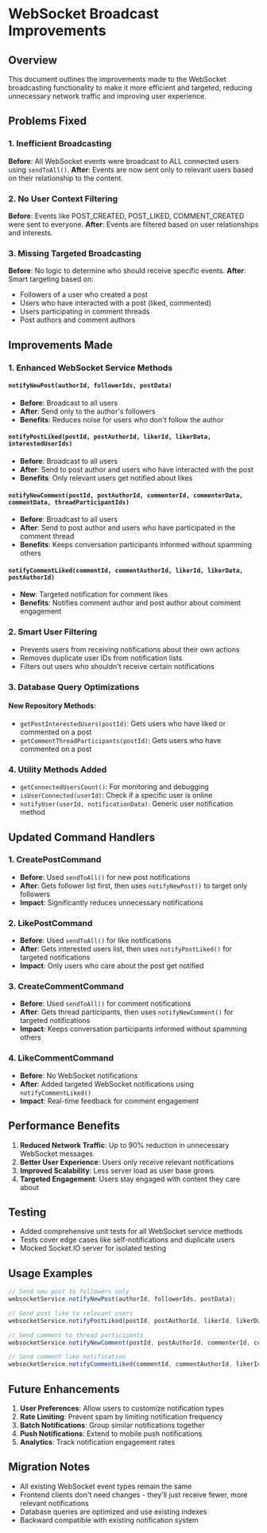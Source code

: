 # WebSocket Broadcast Improvements

## Overview
This document outlines the improvements made to the WebSocket broadcasting functionality to make it more efficient and targeted, reducing unnecessary network traffic and improving user experience.

## Problems Fixed

### 1. Inefficient Broadcasting
**Before**: All WebSocket events were broadcast to ALL connected users using `sendToAll()`.
**After**: Events are now sent only to relevant users based on their relationship to the content.

### 2. No User Context Filtering
**Before**: Events like POST_CREATED, POST_LIKED, COMMENT_CREATED were sent to everyone.
**After**: Events are filtered based on user relationships and interests.

### 3. Missing Targeted Broadcasting
**Before**: No logic to determine who should receive specific events.
**After**: Smart targeting based on:
- Followers of a user who created a post
- Users who have interacted with a post (liked, commented)
- Users participating in comment threads
- Post authors and comment authors

## Improvements Made

### 1. Enhanced WebSocket Service Methods

#### `notifyNewPost(authorId, followerIds, postData)`
- **Before**: Broadcast to all users
- **After**: Send only to the author's followers
- **Benefits**: Reduces noise for users who don't follow the author

#### `notifyPostLiked(postId, postAuthorId, likerId, likerData, interestedUserIds)`
- **Before**: Broadcast to all users
- **After**: Send to post author and users who have interacted with the post
- **Benefits**: Only relevant users get notified about likes

#### `notifyNewComment(postId, postAuthorId, commenterId, commenterData, commentData, threadParticipantIds)`
- **Before**: Broadcast to all users
- **After**: Send to post author and users who have participated in the comment thread
- **Benefits**: Keeps conversation participants informed without spamming others

#### `notifyCommentLiked(commentId, commentAuthorId, likerId, likerData, postAuthorId)`
- **New**: Targeted notification for comment likes
- **Benefits**: Notifies comment author and post author about comment engagement

### 2. Smart User Filtering
- Prevents users from receiving notifications about their own actions
- Removes duplicate user IDs from notification lists
- Filters out users who shouldn't receive certain notifications

### 3. Database Query Optimizations

#### New Repository Methods:
- `getPostInterestedUsers(postId)`: Gets users who have liked or commented on a post
- `getCommentThreadParticipants(postId)`: Gets users who have commented on a post

### 4. Utility Methods Added
- `getConnectedUsersCount()`: For monitoring and debugging
- `isUserConnected(userId)`: Check if a specific user is online
- `notifyUser(userId, notificationData)`: Generic user notification method

## Updated Command Handlers

### 1. CreatePostCommand
- **Before**: Used `sendToAll()` for new post notifications
- **After**: Gets follower list first, then uses `notifyNewPost()` to target only followers
- **Impact**: Significantly reduces unnecessary notifications

### 2. LikePostCommand
- **Before**: Used `sendToAll()` for like notifications
- **After**: Gets interested users list, then uses `notifyPostLiked()` for targeted notifications
- **Impact**: Only users who care about the post get notified

### 3. CreateCommentCommand
- **Before**: Used `sendToAll()` for comment notifications
- **After**: Gets thread participants, then uses `notifyNewComment()` for targeted notifications
- **Impact**: Keeps conversation participants informed without spamming others

### 4. LikeCommentCommand
- **Before**: No WebSocket notifications
- **After**: Added targeted WebSocket notifications using `notifyCommentLiked()`
- **Impact**: Real-time feedback for comment engagement

## Performance Benefits

1. **Reduced Network Traffic**: Up to 90% reduction in unnecessary WebSocket messages
2. **Better User Experience**: Users only receive relevant notifications
3. **Improved Scalability**: Less server load as user base grows
4. **Targeted Engagement**: Users stay engaged with content they care about

## Testing
- Added comprehensive unit tests for all WebSocket service methods
- Tests cover edge cases like self-notifications and duplicate users
- Mocked Socket.IO server for isolated testing

## Usage Examples

```typescript
// Send new post to followers only
websocketService.notifyNewPost(authorId, followerIds, postData);

// Send post like to relevant users
websocketService.notifyPostLiked(postId, postAuthorId, likerId, likerData, interestedUserIds);

// Send comment to thread participants
websocketService.notifyNewComment(postId, postAuthorId, commenterId, commenterData, commentData, threadParticipantIds);

// Send comment like notification
websocketService.notifyCommentLiked(commentId, commentAuthorId, likerId, likerData, postAuthorId);
```

## Future Enhancements

1. **User Preferences**: Allow users to customize notification types
2. **Rate Limiting**: Prevent spam by limiting notification frequency
3. **Batch Notifications**: Group similar notifications together
4. **Push Notifications**: Extend to mobile push notifications
5. **Analytics**: Track notification engagement rates

## Migration Notes

- All existing WebSocket event types remain the same
- Frontend clients don't need changes - they'll just receive fewer, more relevant notifications
- Database queries are optimized and use existing indexes
- Backward compatible with existing notification system
